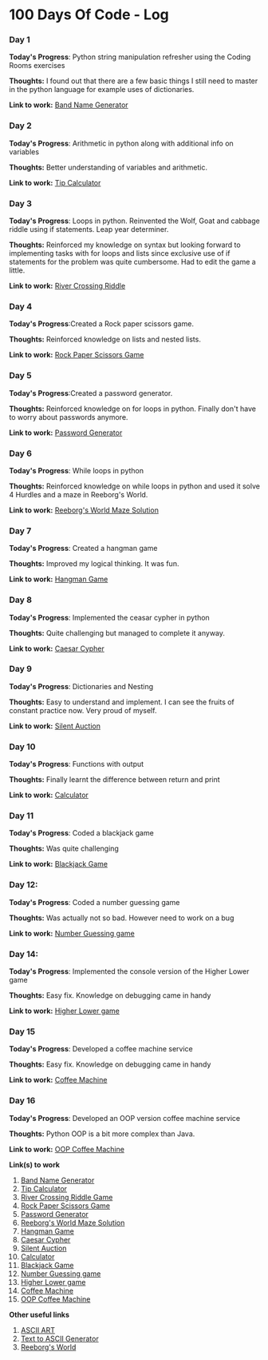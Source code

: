 # 100 Days Of Code - Log

### Day 1


**Today's Progress**: Python string manipulation refresher using the Coding Rooms exercises

**Thoughts:** I found out that there are a few basic things I still need to master in the python language for example uses of dictionaries. 

**Link to work:** [Band Name Generator](https://github.com/LCherop/100-days-of-code/blob/master/100-days-of-Python/BandNameGen.py)

### Day 2


**Today's Progress**: Arithmetic in python along with additional info  on variables

**Thoughts:** Better understanding of variables and arithmetic. 

**Link to work:** [Tip Calculator](https://github.com/LCherop/100-days-of-code/blob/master/100-days-of-Python/tip_calculator.py)

### Day 3


**Today's Progress**: Loops in python. Reinvented the Wolf, Goat and cabbage riddle using if statements. Leap year determiner.

**Thoughts:** Reinforced my knowledge on syntax but looking forward to implementing tasks with for loops and lists since exclusive use of if statements for the problem was quite cumbersome. Had to edit the game a little.

**Link to work:** [River Crossing Riddle](https://github.com/LCherop/100-days-of-code/blob/master/100-days-of-Python/river_riddle.py)

### Day 4


**Today's Progress**:Created a Rock paper scissors game.

**Thoughts:**  Reinforced knowledge on lists and nested lists. 

**Link to work:** [Rock Paper Scissors Game](https://github.com/LCherop/100-days-of-code/blob/master/100-days-of-Python/rock_paper_sci.py)

### Day 5


**Today's Progress**:Created a password generator.

**Thoughts:**  Reinforced knowledge on for loops in python. Finally don't have to worry about passwords anymore.

**Link to work:** [Password Generator](https://github.com/LCherop/100-days-of-code/blob/master/100-days-of-Python/passwordGenerator.py)

### Day 6


**Today's Progress**: While loops in python

**Thoughts:**  Reinforced knowledge on while loops in python and used it solve 4 Hurdles and a maze in Reeborg's World. 

**Link to work:** [Reeborg's World Maze Solution](https://reeborg.ca/reeborg.html?lang=en&mode=python&menu=worlds%2Fmenus%2Freeborg_intro_en.json&name=Maze&url=worlds%2Ftutorial_en%2Fmaze1.json)

### Day 7


**Today's Progress**: Created a hangman game

**Thoughts:**  Improved my logical thinking. It was fun.

**Link to work:** [Hangman Game](https://github.com/LCherop/100-days-of-code/blob/master/100-days-of-Python/hangman/hangman.py)



### Day 8


**Today's Progress**: Implemented the ceasar cypher in python

**Thoughts:**  Quite challenging but managed to complete it anyway.

**Link to work:** [Caesar Cypher](https://github.com/LCherop/100-days-of-code/blob/master/100-days-of-Python/ceasar_cypher.py)


### Day 9


**Today's Progress**: Dictionaries and Nesting

**Thoughts:**  Easy to understand and implement. I can see the fruits of constant practice now. Very proud of myself.

**Link to work:** [Silent Auction](https://github.com/LCherop/100-days-of-code/blob/master/100-days-of-Python/silent_auction.py)


### Day 10


**Today's Progress**: Functions with output

**Thoughts:**  Finally learnt the difference between return and print

**Link to work:** [Calculator](https://github.com/LCherop/100-days-of-code/blob/master/100-days-of-Python/calculator.py)


### Day 11


**Today's Progress**: Coded a blackjack game

**Thoughts:**  Was quite challenging

**Link to work:** [Blackjack Game](https://github.com/LCherop/100-days-of-code/blob/master/100-days-of-Python/blackjack_game.py)


### Day 12:


**Today's Progress**: Coded a number guessing game

**Thoughts:**  Was actually not so bad. However need to work on a bug

**Link to work:** [Number Guessing game](https://github.com/LCherop/100-days-of-code/blob/master/100-days-of-Python/number_guessing_game/press_play.py)


### Day 14:


**Today's Progress**: Implemented the console version of the Higher Lower game

**Thoughts:**  Easy fix. Knowledge on debugging came in handy

**Link to work:** [Higher Lower game](https://github.com/LCherop/100-days-of-code/blob/master/100-days-of-Python/higher_lower.py)



### Day 15


**Today's Progress**: Developed a coffee machine service 

**Thoughts:**  Easy fix. Knowledge on debugging came in handy

**Link to work:** [Coffee Machine](https://github.com/LCherop/100-days-of-code/tree/master/100-days-of-Python/day-15:%20Coffee%20Machine)



### Day 16


**Today's Progress**: Developed an OOP version coffee machine service 

**Thoughts:**  Python OOP is a bit more complex than Java.

**Link to work:** [OOP Coffee Machine](https://github.com/LCherop/100-days-of-code/tree/master/100-days-of-Python/day_16:%20OOP%20Coffee%20Machine)




**Link(s) to work**
1. [Band Name Generator](https://github.com/LCherop/100-days-of-code/blob/master/100-days-of-Python/BandNameGen.py)
2. [Tip Calculator](https://github.com/LCherop/100-days-of-code/blob/master/100-days-of-Python/tip_calculator.py)
3. [River Crossing Riddle Game](https://github.com/LCherop/100-days-of-code/blob/master/100-days-of-Python/river_riddle.py)
4. [Rock Paper Scissors Game](https://github.com/LCherop/100-days-of-code/blob/master/100-days-of-Python/rock_paper_sci.py)
5. [Password Generator](https://github.com/LCherop/100-days-of-code/blob/master/100-days-of-Python/passwordGenerator.py)
6. [Reeborg's World Maze Solution](https://reeborg.ca/reeborg.html?lang=en&mode=python&menu=worlds%2Fmenus%2Freeborg_intro_en.json&name=Maze&url=worlds%2Ftutorial_en%2Fmaze1.json)
7. [Hangman Game](https://github.com/LCherop/100-days-of-code/blob/master/100-days-of-Python/hangman/hangman.py)
8. [Caesar Cypher](https://github.com/LCherop/100-days-of-code/blob/master/100-days-of-Python/ceasar_cypher.py)
9. [Silent Auction](https://github.com/LCherop/100-days-of-code/blob/master/100-days-of-Python/silent_auction.py)
10. [Calculator](https://github.com/LCherop/100-days-of-code/blob/master/100-days-of-Python/calculator.py)
11. [Blackjack Game](https://github.com/LCherop/100-days-of-code/blob/master/100-days-of-Python/blackjack_game.py)
12. [Number Guessing game](https://github.com/LCherop/100-days-of-code/blob/master/100-days-of-Python/number_guessing_game/press_play.py)
13. [Higher Lower game](https://github.com/LCherop/100-days-of-code/blob/master/100-days-of-Python/higher_lower.py)
14. [Coffee Machine](https://github.com/LCherop/100-days-of-code/tree/master/100-days-of-Python/day-15:%20Coffee%20Machine)
15. [OOP Coffee Machine](https://github.com/LCherop/100-days-of-code/tree/master/100-days-of-Python/day_16:%20OOP%20Coffee%20Machine)


**Other useful links**
1. [ASCII ART](https://ascii.co.uk/art)
2. [Text to ASCII Generator](https://patorjk.com/software/taag/#p=display&f=Epic&t=IT%20'S%20%20A%20%20%20DRAW)
3. [Reeborg's World](https://reeborg.ca/index_en.html)

